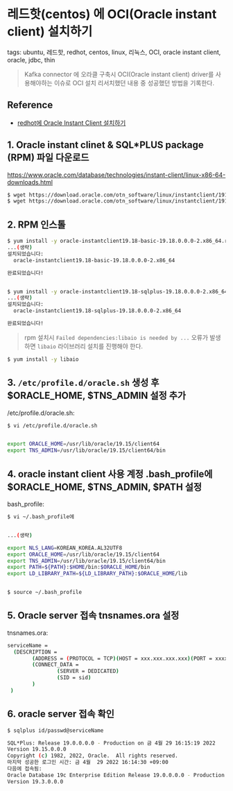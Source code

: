 # 레드핫(centos) 에 OCI(Oracle instant client) 설치하기
tags: ubuntu, 레드핫, redhot, centos, linux, 리눅스, OCI, oracle instant client, oracle, jdbc, thin

> Kafka connector 에 오라클 구축시  OCI(Oracle instant client) driver를 사용해야하는 이슈로 OCI 설치 리서치했던 내용 중 성공했던 방법을 기록한다.

## Reference
- [redhot에 Oracle Instant Client 설치하기](https://gomu92.tistory.com/72)

## 1. Oracle instant clinet & SQL*PLUS package (RPM) 파일 다운로드
https://www.oracle.com/database/technologies/instant-client/linux-x86-64-downloads.html
```sh
$ wget https://download.oracle.com/otn_software/linux/instantclient/1918000/oracle-instantclient19.18-basic-19.18.0.0.0-2.x86_64.rpm
$ wget https://download.oracle.com/otn_software/linux/instantclient/1918000/oracle-instantclient19.18-sqlplus-19.18.0.0.0-2.x86_64.rpm

```

## 2. RPM 인스톨
```sh
$ yum install -y oracle-instantclient19.18-basic-19.18.0.0.0-2.x86_64.rpm
...(생략)
설치되었습니다:
  oracle-instantclient19.18-basic-19.18.0.0.0-2.x86_64                                                                     

완료되었습니다!


$ yum install -y oracle-instantclient19.18-sqlplus-19.18.0.0.0-2.x86_64.rpm
...(생략)
설치되었습니다:
  oracle-instantclient19.18-sqlplus-19.18.0.0.0-2.x86_64

완료되었습니다!
```

> rpm 설치시 `Failed dependencies:libaio is needed by ...` 오류가 발생하면 `libaio` 라이브러리 설치를 진행해야 한다.
```sh
$ yum install -y libaio
```

## 3. `/etc/profile.d/oracle.sh` 생성 후  $ORACLE_HOME, $TNS_ADMIN 설정 추가

/etc/profile.d/oracle.sh:
```sh
$ vi /etc/profile.d/oracle.sh


export ORACLE_HOME=/usr/lib/oracle/19.15/client64
export TNS_ADMIN=/usr/lib/oracle/19.15/client64/bin
```

## 4. oracle instant client 사용 계정 .bash_profile에 $ORACLE_HOME, $TNS_ADMIN, $PATH 설정

bash_profile: 
```sh
$ vi ~/.bash_profile에


...(생략)

export NLS_LANG=KOREAN_KOREA.AL32UTF8
export ORACLE_HOME=/usr/lib/oracle/19.15/client64
export TNS_ADMIN=/usr/lib/oracle/19.15/client64/bin
export PATH=${PATH}:$HOME/bin:$ORACLE_HOME/bin
export LD_LIBRARY_PATH=${LD_LIBRARY_PATH}:$ORACLE_HOME/lib


$ source ~/.bash_profile
```

## 5. Oracle server 접속 tnsnames.ora 설정
tnsnames.ora:
```sh
serviceName =
  (DESCRIPTION =
        (ADDRESS = (PROTOCOL = TCP)(HOST = xxx.xxx.xxx.xxx)(PORT = xxxx))
        (CONNECT_DATA =
                (SERVER = DEDICATED)
                (SID = sid)
        )
 )
```

## 6. oracle server 접속 확인
```sh
$ sqlplus id/passwd@serviceName

SQL*Plus: Release 19.0.0.0.0 - Production on 금 4월 29 16:15:19 2022
Version 19.15.0.0.0
Copyright (c) 1982, 2022, Oracle.  All rights reserved.
마지막 성공한 로그인 시간: 금 4월  29 2022 16:14:30 +09:00
다음에 접속됨:
Oracle Database 19c Enterprise Edition Release 19.0.0.0.0 - Production
Version 19.3.0.0.0

```
